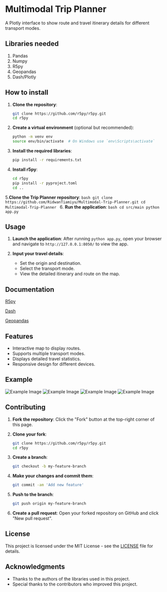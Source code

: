# Multimodal Trip Planner

A Plotly interface to show route and travel itinerary details for different transport modes.

## Libraries needed
1. Pandas
2. Numpy
3. R5py
4. Geopandas
5. Dash/Plotly

## How to install

1. **Clone the repository**:
    ```bash
    git clone https://github.com/r5py/r5py.git
    cd r5py
    ```

2. **Create a virtual environment** (optional but recommended):
    ```bash
    python -m venv env
    source env/bin/activate  # On Windows use `env\Scripts\activate`
    ```

3. **Install the required libraries**:
    ```bash
    pip install -r requirements.txt
    ```

4. **Install r5py**:
   ```bash
   cd r5py
   pip install -r pyproject.toml
   cd ..
   ```

5.**Clone the Trip Planner repository**:
    ```bash
    git clone https://github.com/RidwanTiamiyu/Multimodal-Trip-Planner.git
    cd Multimodal-Trip-Planner
    ```
6. **Run the application**:
    ```bash
    cd src/main
    python app.py
    ```

## Usage

1. **Launch the application**:
    After running `python app.py`, open your browser and navigate to `http://127.0.0.1:8050/` to view the app.

2. **Input your travel details**:
    - Set the origin and destination.
    - Select the transport mode.
    - View the detailed itinerary and route on the map.

## Documentation
[R5py](https://r5py.readthedocs.io/en/stable/user-guide/user-manual/quickstart.html)

[Dash](https://dash.plotly.com/tutorial)

[Geopandas](https://geopandas.org/en/stable/docs.html)

## Features

- Interactive map to display routes.
- Supports multiple transport modes.
- Displays detailed travel statistics.
- Responsive design for different devices.

## Example
![Example Image](images/options.png)
![Example Image](images/Transit.png)
![Example Image](images/car.png)
![Example Image](images/shared.png)


## Contributing

1. **Fork the repository**:
    Click the "Fork" button at the top-right corner of this page.

2. **Clone your fork**:
    ```bash
    git clone https://github.com/r5py/r5py.git
    cd r5py
    ```

3. **Create a branch**:
    ```bash
    git checkout -b my-feature-branch
    ```

4. **Make your changes and commit them**:
    ```bash
    git commit -am 'Add new feature'
    ```

5. **Push to the branch**:
    ```bash
    git push origin my-feature-branch
    ```

6. **Create a pull request**:
    Open your forked repository on GitHub and click "New pull request".

## License

This project is licensed under the MIT License - see the [LICENSE](LICENSE) file for details.

## Acknowledgments

- Thanks to the authors of the libraries used in this project.
- Special thanks to the contributors who improved this project.

